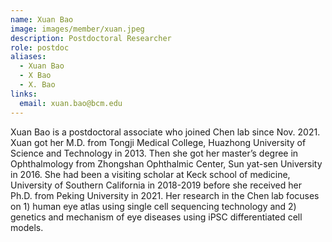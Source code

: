 ```yaml
---
name: Xuan Bao
image: images/member/xuan.jpeg
description: Postdoctoral Researcher
role: postdoc
aliases:
  - Xuan Bao
  - X Bao
  - X. Bao
links:
  email: xuan.bao@bcm.edu
---
```


Xuan Bao is a postdoctoral associate who joined Chen lab since Nov. 2021. Xuan got her M.D. from Tongji Medical College, Huazhong University of Science and Technology in 2013. Then she got her master’s degree in Ophthalmology from Zhongshan Ophthalmic Center, Sun yat-sen University in 2016. She had been a visiting scholar at Keck school of medicine, University of Southern California in 2018-2019 before she received her Ph.D. from Peking University in 2021. Her research in the Chen lab focuses on 1) human eye atlas using single cell sequencing technology and 2) genetics and mechanism of eye diseases using iPSC differentiated cell models.
